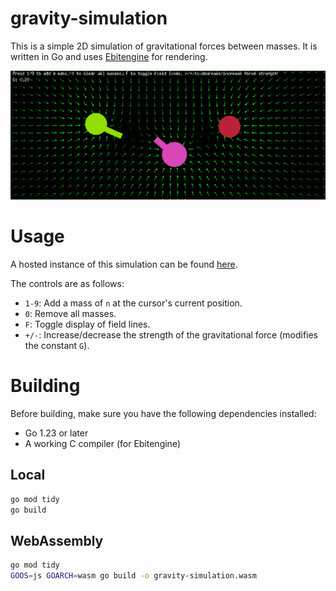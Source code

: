 # gravity-simulation

This is a simple 2D simulation of gravitational forces between masses. It is written in Go and uses [Ebitengine](https://ebitengine.org) for rendering.

![Screenshot](img/readme.png)

# Usage
A hosted instance of this simulation can be found [here](https://gravity.hexagon.monster).

The controls are as follows:
- `1-9`: Add a mass of `n` at the cursor's current position.
- `0`: Remove all masses.
- `F`: Toggle display of field lines.
- `+/-`: Increase/decrease the strength of the gravitational force (modifies the constant `G`).

# Building
Before building, make sure you have the following dependencies installed:
- Go 1.23 or later
- A working C compiler (for Ebitengine)

## Local
```bash
go mod tidy
go build
```

## WebAssembly
```bash
go mod tidy
GOOS=js GOARCH=wasm go build -o gravity-simulation.wasm
```
